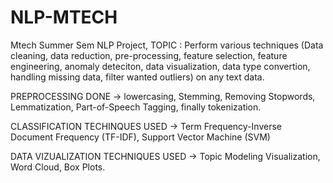 # NLP-MTECH
Mtech Summer Sem NLP Project, 
TOPIC : Perform various techniques (Data cleaning, data reduction, pre-processing, feature selection, feature engineering, anomaly deteciton, data visualization, data type convertion, handling missing data, filter wanted outliers) on any text data. 

PREPROCESSING DONE
-> lowercasing, Stemming, Removing Stopwords, Lemmatization, Part-of-Speech Tagging, finally tokenization.

CLASSIFICATION TECHINQUES USED
-> Term Frequency-Inverse Document Frequency (TF-IDF), Support Vector Machine (SVM)

DATA VIZUALIZATION TECHNIQUES USED
-> Topic Modeling Visualization, Word Cloud, Box Plots.
